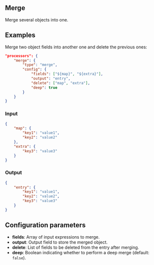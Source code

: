 ## Merge

Merge several objects into one.

## Examples
Merge two object fields into another one and delete the previous ones:
```json
"processors": {
	"merge": {
		"type": "merge",
		"config": {
			"fields": ["${map}", "${extra}"],
			"output": "entry",
			"delete": ["map", "extra"],
			"deep": true
		}
	}
}
```

### Input
```json
{
	"map": {
		"key1": "value1",
		"key2": "value2"
	},
	"extra": {
		"key3": "value3"
	}
}
```

### Output
```json
{
	"entry": {
		"key1": "value1",
		"key2": "value2",
		"key3": "value3"
	}
}
```

## Configuration parameters
* **fields**: Array of input expressions to merge.
* **output**: Output field to store the merged object.
* **delete**: List of fields to be deleted from the entry after merging.
* **deep**: Boolean indicating whether to perform a deep merge (default: `false`).
